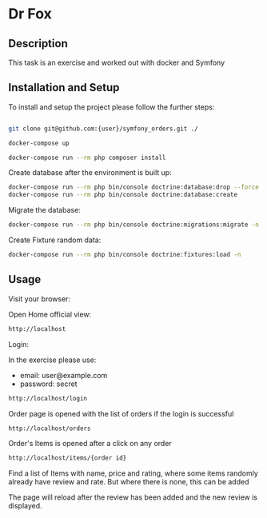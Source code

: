 # Dr Fox

## Description

This task is an exercise and worked out with docker and Symfony 


## Installation and Setup

To install and setup the project please follow the further steps:

```bash

git clone git@github.com:{user}/symfony_orders.git ./

docker-compose up

docker-compose run --rm php composer install

```


Create database after the environment is built up:

```bash
docker-compose run --rm php bin/console doctrine:database:drop --force
docker-compose run --rm php bin/console doctrine:database:create 
```

Migrate the database:

```bash
docker-compose run --rm php bin/console doctrine:migrations:migrate -n --all-or-nothing --query-time
```

Create Fixture random data:

```bash
docker-compose run --rm php bin/console doctrine:fixtures:load -n
```

## Usage

Visit your browser:

Open Home official view: 

```bash
http://localhost
```
Login:

In the exercise please use:
<ul>
    <li>email: user@example.com</li>
    <li>password: secret</li>
</ul>

```bash
http://localhost/login
```

Order page is opened with the list of orders if the login is successful 

```bash
http://localhost/orders
```

Order's Items is opened after a click on any order

```bash
http://localhost/items/{order id}
```

Find a list of Items with name, price and rating, where some items randomly already have review and rate. 
But where there is none, this can be added 

The page will reload after the review has been added and the new review is displayed.